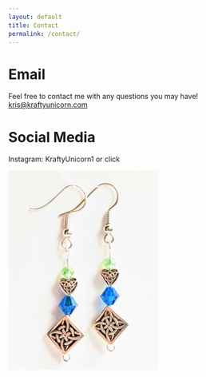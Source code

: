 ```yaml
---
layout: default
title: Contact
permalink: /contact/
---
```

<script src="https://kit.fontawesome.com/f8c67e7a1e.js" crossorigin="anonymous"></script>

# Email

Feel free to contact me with any questions you may have!
[kris@kraftyunicorn.com](mailto:kris@kraftyunicorn.com)





# Social Media

Instagram: KraftyUnicorn1 or click <i class="fa-solid fa-arrow-right"></i> <a href="https://www.instagram.com/accounts/login/?next=/kraftyunicorn1/" title="Instagram"><i class="fa-brands fa-instagram-square"></i></a>

<img src="/images/earringsceltic.jpg" width="300" /> 
